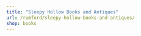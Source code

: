 ```yaml
---
title: "Sleepy Hollow Books and Antiques"
url: /rumford/sleepy-hollow-books-and-antiques/
shop: books
---
```

